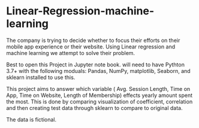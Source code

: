 # Linear-Regression-machine-learning
The company is trying to decide whether to focus their efforts on their mobile app experience or their website. 
Using Linear regression and machine learning we attempt to solve their problem.

Best to open this Project in Jupyter note book.
will need to have Pythton 3.7+ with the following moduals: Pandas, NumPy, matplotlib, Seaborn, and sklearn installed to use this. 

This project aims to answer which variable ( Avg. Session Length, Time on App, Time on Website, Length of Membership) 
effects yearly amount spent the most. 
This is done by comparing visualization of coefficient, correlation and then creating test data through
sklearn to compare to original data.

The data is fictional.


